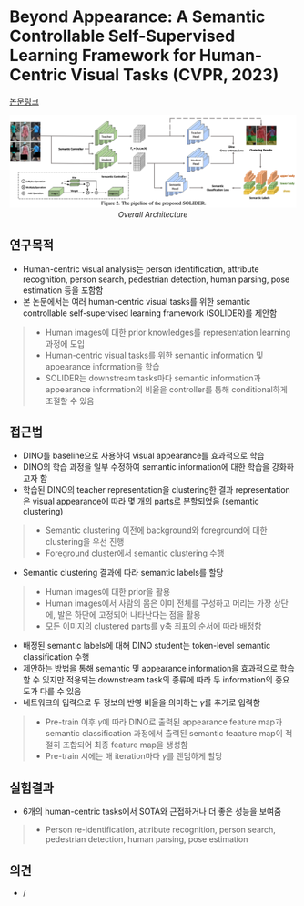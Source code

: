  # Beyond Appearance: A Semantic Controllable Self-Supervised Learning Framework for Human-Centric Visual Tasks (CVPR, 2023)

[논문링크](https://openaccess.thecvf.com/content/CVPR2023/html/Chen_Beyond_Appearance_A_Semantic_Controllable_Self-Supervised_Learning_Framework_for_Human-Centric_CVPR_2023_paper.html)

<p align="center">
    <img width="800" alt='fig1' src="./img/05_37_01.png?raw=true"></br>
    <em><font size=2>Overall Architecture</font></em>
</p>

## 연구목적
- Human-centric visual analysis는 person identification, attribute recognition, person search, pedestrian detection, human parsing, pose estimation 등을 포함함
- 본 논문에서는 여러 human-centric visual tasks를 위한 semantic controllable self-supervised learning framework (SOLIDER)를 제안함
> - Human images에 대한 prior knowledges를 representation learning 과정에 도입
> - Human-centric visual tasks를 위한 semantic information 및 appearance information을 학습
> - SOLIDER는 downstream tasks마다 semantic information과 appearance information의 비율을 controller를 통해 conditional하게 조절할 수 있음

## 접근법
- DINO를 baseline으로 사용하여 visual appearance를 효과적으로 학습
- DINO의 학습 과정을 일부 수정하여 semantic information에 대한 학습을 강화하고자 함
- 학습된 DINO의 teacher representation을 clustering한 결과 representation은 visual appearance에 따라 몇 개의 parts로 분할되었음 (semantic clustering)
> - Semantic clustering 이전에 background와 foreground에 대한 clustering을 우선 진행
> - Foreground cluster에서 semantic clustering 수행
- Semantic clustering 결과에 따라 semantic labels를 할당
> - Human images에 대한 prior을 활용
> - Human images에서 사람의 몸은 이미 전체를 구성하고 머리는 가장 상단에, 발은 하단에 고정되어 나타난다는 점을 활용
> - 모든 이미지의 clustered parts를 y축 죄표의 순서에 따라 배정함
- 배정된 semantic labels에 대해 DINO student는 token-level semantic classification 수행
- 제안하는 방법을 통해 semantic 및 appearance information을 효과적으로 학습할 수 있지만 적용되는 downstream task의 종류에 따라 두 information의 중요도가 다를 수 있음
- 네트워크의 입력으로 두 정보의 반영 비율을 의미하는 $\gamma$를 추가로 입력함
> - Pre-train 이후 $\gamma$에 따라 DINO로 출력된 appearance feature map과 semantic classification 과정에서 출력된 semantic feaature map이 적절히 조합되어 최종 feature map을 생성함
> - Pre-train 시에는 매 iteration마다 $\gamma$를 랜덤하게 할당

## 실험결과
- 6개의 human-centric tasks에서 SOTA와 근접하거나 더 좋은 성능을 보여줌
> - Person re-identification, attribute recognition, person search, pedestrian detection, human parsing, pose estimation

## 의견
- /